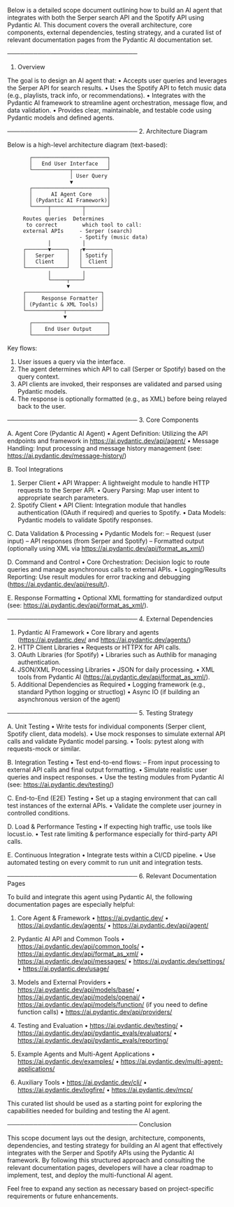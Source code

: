 Below is a detailed scope document outlining how to build an AI agent that integrates with both the Serper search API and the Spotify API using Pydantic AI. This document covers the overall architecture, core components, external dependencies, testing strategy, and a curated list of relevant documentation pages from the Pydantic AI documentation set.

──────────────────────────────
1. Overview

The goal is to design an AI agent that:
• Accepts user queries and leverages the Serper API for search results.
• Uses the Spotify API to fetch music data (e.g., playlists, track info, or recommendations).
• Integrates with the Pydantic AI framework to streamline agent orchestration, message flow, and data validation.
• Provides clear, maintainable, and testable code using Pydantic models and defined agents.

──────────────────────────────
2. Architecture Diagram

Below is a high-level architecture diagram (text-based):

           ┌────────────────────────┐
           │   End User Interface   │
           └────────────┬───────────┘
                        │ User Query
                        ▼
           ┌────────────────────────┐
           │      AI Agent Core     │
           │ (Pydantic AI Framework)│
           └─────┬──────────┬───────┘
                 │          │
         Routes queries  Determines
          to correct        which tool to call:
         external APIs     - Serper (search)
                           - Spotify (music data)
                 │          │
         ┌───────▼─────┐   ┌▼────────┐
         │   Serper    │   │ Spotify │
         │   Client    │   │  Client │
         └─────────────┘   └─────────┘
                 │          │
                 └─────┬────┘
                       ▼
         ┌────────────────────────┐
         │     Response Formatter │
         │ (Pydantic & XML Tools) │
         └────────────┬───────────┘
                      ▼
           ┌────────────────────────┐
           │    End User Output     │
           └────────────────────────┘

Key flows:
1. User issues a query via the interface.
2. The agent determines which API to call (Serper or Spotify) based on the query context.
3. API clients are invoked, their responses are validated and parsed using Pydantic models.
4. The response is optionally formatted (e.g., as XML) before being relayed back to the user.

──────────────────────────────
3. Core Components

A. Agent Core (Pydantic AI Agent)
   • Agent Definition: Utilizing the API endpoints and framework in https://ai.pydantic.dev/api/agent/
   • Message Handling: Input processing and message history management (see: https://ai.pydantic.dev/message-history/)

B. Tool Integrations
   1. Serper Client
      • API Wrapper: A lightweight module to handle HTTP requests to the Serper API.
      • Query Parsing: Map user intent to appropriate search parameters.
   2. Spotify Client
      • API Client: Integration module that handles authentication (OAuth if required) and queries to Spotify.
      • Data Models: Pydantic models to validate Spotify responses.

C. Data Validation & Processing
   • Pydantic Models for:
     – Request (user input)
     – API responses (from Serper and Spotify)
     – Formatted output (optionally using XML via https://ai.pydantic.dev/api/format_as_xml/)

D. Command and Control
   • Core Orchestration: Decision logic to route queries and manage asynchronous calls to external APIs.
   • Logging/Results Reporting: Use result modules for error tracking and debugging (https://ai.pydantic.dev/api/result/).

E. Response Formatting
   • Optional XML formatting for standardized output (see: https://ai.pydantic.dev/api/format_as_xml/).

──────────────────────────────
4. External Dependencies

1. Pydantic AI Framework
   • Core library and agents (https://ai.pydantic.dev/ and https://ai.pydantic.dev/agents/)
2. HTTP Client Libraries
   • Requests or HTTPX for API calls.
3. OAuth Libraries (for Spotify)
   • Libraries such as Authlib for managing authentication.
4. JSON/XML Processing Libraries
   • JSON for daily processing.
   • XML tools from Pydantic AI (https://ai.pydantic.dev/api/format_as_xml/).
5. Additional Dependencies as Required
   • Logging framework (e.g., standard Python logging or structlog)
   • Async IO (if building an asynchronous version of the agent)

──────────────────────────────
5. Testing Strategy

A. Unit Testing
   • Write tests for individual components (Serper client, Spotify client, data models).
   • Use mock responses to simulate external API calls and validate Pydantic model parsing.
   • Tools: pytest along with requests-mock or similar.

B. Integration Testing
   • Test end-to-end flows:
     – From input processing to external API calls and final output formatting.
   • Simulate realistic user queries and inspect responses.
   • Use the testing modules from Pydantic AI (see: https://ai.pydantic.dev/testing/)

C. End-to-End (E2E) Testing
   • Set up a staging environment that can call test instances of the external APIs.
   • Validate the complete user journey in controlled conditions.

D. Load & Performance Testing
   • If expecting high traffic, use tools like locust.io.
   • Test rate limiting & performance especially for third-party API calls.

E. Continuous Integration
   • Integrate tests within a CI/CD pipeline.
   • Use automated testing on every commit to run unit and integration tests.

──────────────────────────────
6. Relevant Documentation Pages

To build and integrate this agent using Pydantic AI, the following documentation pages are especially helpful:

1. Core Agent & Framework
   • https://ai.pydantic.dev/
   • https://ai.pydantic.dev/agents/
   • https://ai.pydantic.dev/api/agent/

2. Pydantic AI API and Common Tools
   • https://ai.pydantic.dev/api/common_tools/
   • https://ai.pydantic.dev/api/format_as_xml/
   • https://ai.pydantic.dev/api/messages/
   • https://ai.pydantic.dev/settings/
   • https://ai.pydantic.dev/usage/

3. Models and External Providers
   • https://ai.pydantic.dev/api/models/base/
   • https://ai.pydantic.dev/api/models/openai/
   • https://ai.pydantic.dev/api/models/function/  (if you need to define function calls)
   • https://ai.pydantic.dev/api/providers/

4. Testing and Evaluation
   • https://ai.pydantic.dev/testing/
   • https://ai.pydantic.dev/api/pydantic_evals/evaluators/
   • https://ai.pydantic.dev/api/pydantic_evals/reporting/

5. Example Agents and Multi-Agent Applications
   • https://ai.pydantic.dev/examples/
   • https://ai.pydantic.dev/multi-agent-applications/

6. Auxiliary Tools
   • https://ai.pydantic.dev/cli/
   • https://ai.pydantic.dev/logfire/
   • https://ai.pydantic.dev/mcp/

This curated list should be used as a starting point for exploring the capabilities needed for building and testing the AI agent.

──────────────────────────────
Conclusion

This scope document lays out the design, architecture, components, dependencies, and testing strategy for building an AI agent that effectively integrates with the Serper and Spotify APIs using the Pydantic AI framework. By following this structured approach and consulting the relevant documentation pages, developers will have a clear roadmap to implement, test, and deploy the multi-functional AI agent.

Feel free to expand any section as necessary based on project-specific requirements or future enhancements.